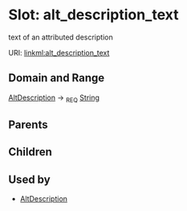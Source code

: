 
# Slot: alt_description_text


text of an attributed description

URI: [linkml:alt_description_text](https://w3id.org/linkml/alt_description_text)


## Domain and Range

[AltDescription](AltDescription.md) ->  <sub>REQ</sub>
 [String](String.md)

## Parents


## Children


## Used by

 * [AltDescription](AltDescription.md)
